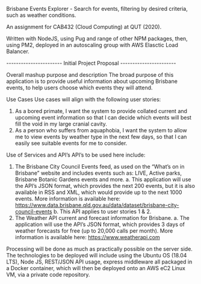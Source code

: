Brisbane Events Explorer - Search for events, filtering by desired criteria, such as weather conditions. 

An assignment for CAB432 (Cloud Computing) at QUT (2020). 

Written with NodeJS, using Pug and range of other NPM packages, then, using PM2, deployed in an autoscaling group with AWS Elasctic Load Balancer. 



----------------------- Initial Project Proposal -----------------------

Overall mashup purpose and description 
The broad purpose of this application is to provide useful information about upcoming Brisbane events, to help users choose which events they will attend. 

Use Cases
Use cases will align with the following user stories: 
  1.	As a bored primate, I want the system to provide collated current and upcoming event information so that I can decide
  which events will best fill the void in my large cranial cavity. 
  2.	As a person who suffers from aquaphobia, I want the system to allow me to view events by weather type in the next few
  days, so that I can easily see suitable events for me to consider. 

Use of Services and API’s
API’s to be used here include: 
  1.	The Brisbane City Council Events feed, as used on the “What’s on in Brisbane” website and includes events such as:
  LIVE, Active parks, Brisbane Botanic Gardens events and more. 
    a.	This application will use the API’s JSON format, which provides the next 200 events, but it is also available in
    RSS and XML, which would provide up to the next 1000 events. More information is available here: 
    https://www.data.brisbane.qld.gov.au/data/dataset/brisbane-city-council-events 
    b.	This API applies to user stories 1 & 2. 
  2.	The Weather API current and forecast information for Brisbane. 
    a.	The application will use the API’s JSON format, which provides 3 days of weather forecasts for free (up to 20,000
    calls per month). More information is available here:  https://www.weatherapi.com 

Processing will be done as much as practically possible on the server side. The technologies to be deployed will include using the Ubuntu OS (18.04 LTS), Node JS, REST/JSON API usage, express middleware all packaged in a Docker container, which will then be deployed onto an AWS eC2 Linux VM, via a private code repository. 


